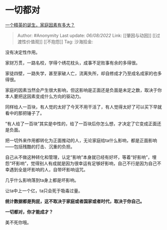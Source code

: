 # 一切都对
[一个精英的诞生，家庭因素有多大？](https://www.zhihu.com/question/29759221/answer/2601505639)

> Author: #Anonymity
> Last update: *06/08/2022*
> Link: [[肇因与动因]] [[过渡性价值观]] [[不抱怨]]
> Tag:
> 沙海拾金:

没有决定性作用。

家财万贯，一路名校，学得个绣花枕头，成事不足败事有余的多得很。

家徒四壁，一路失学，甚至家破人亡，流离失所，却自修成才乃至成名成家的也多得很。

家庭的因素当然会产生很大影响，但这影响是正面还是负面是未定之数，取决于你本人要把这因素变成什么方向的驱动力。

同样给人一百块，有人觉的太好了今天不用干活了，有人觉得太好了可以买下早就看中的那把锤子了。

“有人给了一百块”其实是中性的，给了一百块后你怎么想，才决定了它变成正面还是负面。

把一切外来作用都转化为正面推动的人，无论家庭给ta什么影响，都是正面影响——包括残酷的打击、沉重的负担。

自己从不做这种转化和管理，认定“影响”本身就已经有好坏，等着“好影响”，埋怨“坏影响”，觉得别人有成就是因为很幸运有足够好影响，自己不行是因为自己不幸遇到全是坏影响的人，自带坏影响诅咒。

几乎什么影响落到ta身上都是坏影响。

让ta中上一个亿，ta只会死于吸毒过量。

**统计数据都是狗屁，这不取决于家庭或者国家或者时代，取决于你自己。**

**一切都对，你才能成才？**

美不死你哦。
